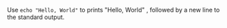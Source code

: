 Use `echo "Hello, World"` to prints "Hello, World" , followed by a new line to the standard output.
